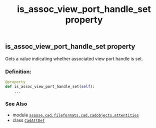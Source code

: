 ﻿---
title: is_assoc_view_port_handle_set property
second_title: Aspose.CAD for Python via .NET API References
description: 
type: docs
weight: 340
url: /python-net/aspose.cad.fileformats.cad.cadobjects.attentities/cadattdef/is_assoc_view_port_handle_set/
is_root: false
---

## is_assoc_view_port_handle_set property


Gets a value indicating whether associated view port handle is set.
### Definition:
```python
@property
def is_assoc_view_port_handle_set(self):
    ...
```

### See Also
* module [`aspose.cad.fileformats.cad.cadobjects.attentities`](../../)
* class [`CadAttDef`](/cad/python-net/aspose.cad.fileformats.cad.cadobjects.attentities/cadattdef)
